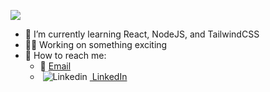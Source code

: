 <!-- Typing SVG by DenverCoder1 - https://github.com/DenverCoder1/readme-typing-svg -->
<a><img src="https://readme-typing-svg.demolab.com/?lines=👋+Hi+there,+I'm+Thomas;IT+graduate+from+UTAS&font=Fira%20Code&center=true&width=440&height=45&color=f75c7e&vCenter=true&pause=1000&size=22" /></a>


- 🌱 I’m currently learning React, NodeJS, and TailwindCSS
- 👨‍💻 Working on something exciting
- 💬 How to reach me:
  - 📧 [Email](mailto:thong.dang0903@gmail.com)
  - &nbsp;![Linkedin](https://i.stack.imgur.com/gVE0j.png) [&nbsp;LinkedIn](https://www.linkedin.com/in/minh-thong-dang-856b601a3/)
